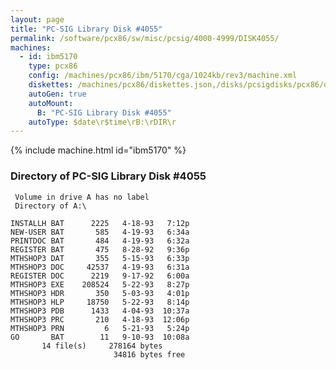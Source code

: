 ```yaml
---
layout: page
title: "PC-SIG Library Disk #4055"
permalink: /software/pcx86/sw/misc/pcsig/4000-4999/DISK4055/
machines:
  - id: ibm5170
    type: pcx86
    config: /machines/pcx86/ibm/5170/cga/1024kb/rev3/machine.xml
    diskettes: /machines/pcx86/diskettes.json,/disks/pcsigdisks/pcx86/diskettes.json
    autoGen: true
    autoMount:
      B: "PC-SIG Library Disk #4055"
    autoType: $date\r$time\rB:\rDIR\r
---
```


{% include machine.html id="ibm5170" %}

### Directory of PC-SIG Library Disk #4055

     Volume in drive A has no label
     Directory of A:\

    INSTALLH BAT      2225   4-18-93   7:12p
    NEW-USER BAT       585   4-19-93   6:34a
    PRINTDOC BAT       484   4-19-93   6:32a
    REGISTER BAT       475   8-28-92   9:36p
    MTHSHOP3 DAT       355   5-15-93   6:33p
    MTHSHOP3 DOC     42537   4-19-93   6:31a
    REGISTER DOC      2219   9-17-92   6:00a
    MTHSHOP3 EXE    208524   5-22-93   8:27p
    MTHSHOP3 HDR       350   5-03-93   4:01p
    MTHSHOP3 HLP     18750   5-22-93   8:14p
    MTHSHOP3 PDB      1433   4-04-93  10:37a
    MTHSHOP3 PRC       210   4-18-93  12:06p
    MTHSHOP3 PRN         6   5-21-93   5:24p
    GO       BAT        11   9-10-93  10:08a
           14 file(s)     278164 bytes
                           34816 bytes free
